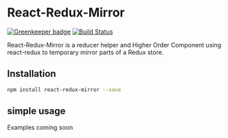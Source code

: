 # React-Redux-Mirror

[![Greenkeeper badge](https://badges.greenkeeper.io/loanmarket/react-redux-mirror.svg)](https://greenkeeper.io/)
[![Build Status](https://travis-ci.org/loanmarket/react-redux-mirror.svg?branch=master)](https://travis-ci.org/loanmarket/react-redux-mirror)

React-Redux-Mirror is a reducer helper and Higher Order Component using react-redux to temporary mirror parts of a Redux store.

## Installation

```sh
npm install react-redux-mirror --save
```

## simple usage

Examples coming soon
